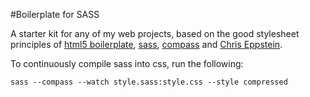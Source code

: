 #Boilerplate for SASS

A starter kit for any of my web projects, based on the good stylesheet principles of [html5 boilerplate](http://html5boilerplate.com/), [sass](http://sass-lang.com/), [compass](http://compass-style.org/) and [Chris Eppstein](https://speakerdeck.com/chriseppstein/help-my-stylesheets-are-a-mess).

To continuously compile sass into css, run the following:

```
sass --compass --watch style.sass:style.css --style compressed
```